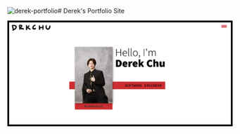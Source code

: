 <img width="1470" alt="derek-portfolio" src="https://github.com/drkchu/derek-enterprise/assets/113330044/381dad19-fbff-4a60-929f-eb795228aed4"># Derek's Portfolio Site

<p align="center">
  <img style="border: 4px solid black" src="./img/derek-portfolio.png" alt="WishlistManager icon" />
</p>
